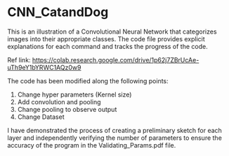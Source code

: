 # CNN_CatandDog
This is an illustration of a Convolutional Neural Network that categorizes images into their appropriate classes. The code file provides explicit explanations for each command and tracks the progress of the code.

Ref link: https://colab.research.google.com/drive/1p62j7ZBrUcAe-uTh9eY1bYRWC1AQz0w9

The code has been modified along the following points:
1) Change hyper parameters (Kernel size)
2) Add convolution and pooling
3) Change pooling to observe output
4) Change Dataset

I have demonstrated the process of creating a preliminary sketch for each layer and independently verifying the number of parameters to ensure the accuracy of the program in the Validating_Params.pdf file.
